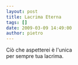 ```yaml
---
layout: post
title: Lacrima Eterna
tags: []
date: 2009-03-09 14:49:00
author: pietro
---
```

Ciò che aspetterei è l'unica<br/>per sempre tua lacrima.
